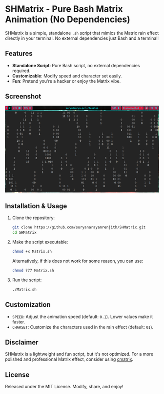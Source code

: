 # SHMatrix - Pure Bash Matrix Animation (No Dependencies)

SHMatrix is a simple, standalone `.sh` script that mimics the Matrix rain effect directly in your terminal. No external dependencies just Bash and a terminal!

## Features

- **Standalone Script**: Pure Bash script, no external dependencies required.
- **Customizable**: Modify speed and character set easily.
- **Fun**: Pretend you're a hacker or enjoy the Matrix vibe.

## Screenshot

![Matrix Animation](/Screenshot.jpg)

## Installation & Usage

1. Clone the repository:
   ```bash
   git clone https://github.com/suryanarayanrenjith/SHMatrix.git
   cd SHMatrix
   ```

2. Make the script executable:
   ```bash
   chmod +x Matrix.sh
   ```
   Alternatively, if this does not work for some reason, you can use:
   ```bash
   chmod 777 Matrix.sh
   ```

3. Run the script:
   ```bash
   ./Matrix.sh
   ```

## Customization

- `SPEED`: Adjust the animation speed (default: `0.1`). Lower values make it faster.
- `CHARSET`: Customize the characters used in the rain effect (default: `01`).

## Disclaimer

SHMatrix is a lightweight and fun script, but it's not optimized. For a more polished and professional Matrix effect, consider using [cmatrix](https://github.com/abishekvashok/cmatrix).

## License

Released under the MIT License. Modify, share, and enjoy!
